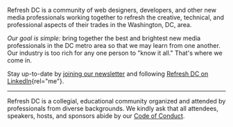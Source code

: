 Refresh DC is a community of web designers, developers, and other new media professionals working together to refresh the creative, technical, and professional aspects of their trades in the Washington, DC, area.

_Our goal is simple:_ bring together the best and brightest new media professionals in the DC metro area so that we may learn from one another. Our industry is too rich for any one person to "know it all." That's where we come in.

Stay up-to-date by [joining our newsletter](https://us10.list-manage.com/subscribe?u=09b9eff2e09e315510cf2c7e6&id=9ada04feba) and following [Refresh DC on LinkedIn](https://www.linkedin.com/company/refresh-dc/){rel="me"}.

---

Refresh DC is a collegial, educational community organized and attended by professionals from diverse backgrounds. We kindly ask that all attendees, speakers, hosts, and sponsors abide by our [Code of Conduct](/conduct).
